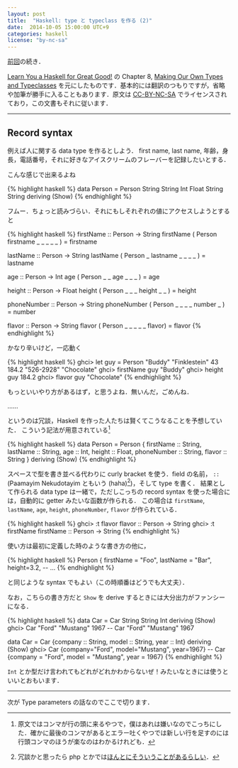 ```yaml
---
layout: post
title:  "Haskell: type と typeclass を作る (2)"
date:  2014-10-05 15:00:00 UTC+9
categories: haskell
license: "by-nc-sa"
---
```


[前回]({{site.baseurl}}/2014/10/02/learnyouahaskell-making-our-own-types-and-typeclasses.html)の続き．

[Learn You a Haskell for Great Good!](http://learnyouahaskell.com/) の Chapter 8, [Making Our Own Types and Typeclasses](http://learnyouahaskell.com/making-our-own-types-and-typeclasses) を元にしたものです．基本的には翻訳のつもりですが，省略や加筆が勝手に入ることもあります．原文は [CC-BY-NC-SA](http://creativecommons.org/licenses/by-nc-sa/3.0/) でライセンスされており，この文書もそれに従います．

---

## Record syntax

例えば人に関する data type を作るとしよう．
first name, last name, 年齢，身長，電話番号，それに好きなアイスクリームのフレーバーを記録したいとする．

こんな感じで出来るよね

{% highlight haskell %}
data Person = Person String String Int Float String String deriving (Show)
{% endhighlight %}

フムー．ちょっと読みづらい．それにもしそれぞれの値にアクセスしようとすると

{% highlight haskell %}
firstName :: Person -> String
firstName ( Person firstname _ _ _ _ _ ) = firstname

lastName :: Person -> String
lastName ( Person _ lastname _ _ _ _ ) = lastname

age :: Person -> Int
age ( Person _ _ age _ _ _ ) = age

height :: Person -> Float
height ( Person _ _ _ height _ _ ) = height

phoneNumber :: Person -> String
phoneNumber ( Person _ _ _ _ number _ ) = number

flavor :: Person -> String
flavor ( Person _ _ _ _ _ flavor) = flavor
{% endhighlight %}

かなり辛いけど，一応動く

{% highlight haskell %}
ghci> let guy = Person "Buddy" "Finklestein" 43 184.2 "526-2928" "Chocolate"
ghci> firstName guy
"Buddy"
ghci> height guy
184.2
ghci> flavor guy
"Chocolate"
{% endhighlight %}

もっといいやり方があるはず，と思うよね．無いんだ，ごめんね．

……

というのは冗談，Haskell を作った人たちは賢くてこうなることを予想していた．
こういう記法が用意されている[^comma]

{% highlight haskell %}
data Person = Person {
  firstName :: String,
  lastName :: String,
  age :: Int,
  height :: Float,
  phoneNumber :: String,
  flavor :: String
} deriving (Show)
{% endhighlight %}

スペースで型を書き並べる代わりに curly bracket を使う．field の名前， `::` (Paamayim Nekudotayim ともいう (haha)[^pn])，そして type を書く．
結果として作られる data type は一緒で，ただしこっちの record syntax を使った場合には，自動的に getter みたいな函数が作られる．
この場合は `firstName`, `lastName`, `age`, `height`, `phoneNumber`, `flavor` が作られている．

{% highlight haskell %}
ghci> :t flavor
flavor :: Person -> String
ghci> :t firstName
firstName :: Person -> String
{% endhighlight %}

使い方は最初に定義した時のような書き方の他に，

{% highlight haskell %}
Person { firstName = "Foo", lastName = "Bar", height=3.2, -- ...
{% endhighlight %}

と同じような syntax でもよい（この時順番はどうでも大丈夫）．

なお，こちらの書き方だと `Show` を derive するときには大分出力がファンシーになる．

{% highlight haskell %}
data Car = Car String String Int deriving (Show)
ghci> Car "Ford" "Mustang" 1967
-- Car "Ford" "Mustang" 1967

data Car = Car {company :: String, model :: String, year :: Int} deriving (Show)
ghci> Car {company="Ford", model="Mustang", year=1967}
-- Car {company = "Ford", model = "Mustang", year = 1967}
{% endhighlight %}

`Int` とか型だけ言われてもどれがどれかわからないぜ！みたいなときには使うといいとおもいます．

---

次が Type parameters の話なのでここで切ります．

[^comma]: 原文ではコンマが行の頭に来るやつで，僕はあれは嫌いなのでこっちにした．確かに最後のコンマがあるとエラー吐くやつでは新しい行を足すのには行頭コンマのほうが楽なのはわかるけれども．
[^pn]: 冗談かと思ったら php とかでは[ほんとにそういうことがあるらしい](https://en.wikipedia.org/wiki/Scope_resolution_operator#PHP)．
